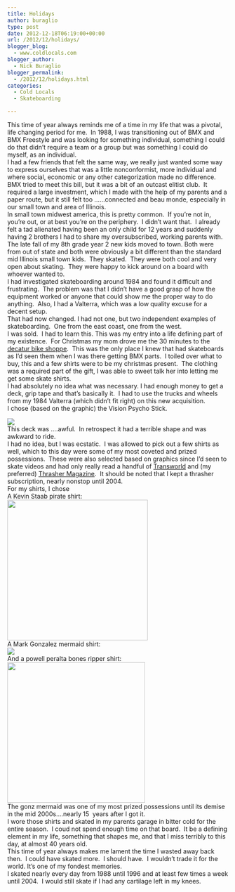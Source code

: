 ```yaml
---
title: Holidays
author: buraglio
type: post
date: 2012-12-18T06:19:00+00:00
url: /2012/12/holidays/
blogger_blog:
  - www.coldlocals.com
blogger_author:
  - Nick Buraglio
blogger_permalink:
  - /2012/12/holidays.html
categories:
  - Cold Locals
  - Skateboarding

---
```

This time of year always reminds me of a time in my life that was a pivotal, life changing period for me.  In 1988, I was transitioning out of BMX and BMX Freestyle and was looking for something individual, something I could do that didn&#8217;t require a team or a group but was something I could do myself, as an individual.   
I had a few friends that felt the same way, we really just wanted some way to express ourselves that was a little nonconformist, more individual and where social, economic or any other categorization made no difference.   
BMX tried to meet this bill, but it was a bit of an outcast elitist club.  It required a large investment, which I made with the help of my parents and a paper route, but it still felt too &#8230;&#8230;connected and beau monde, especially in our small town and area of Illinois.  
In small town midwest america, this is pretty common.  If you&#8217;re not in, you&#8217;re out, or at best you&#8217;re on the periphery.  I didn&#8217;t want that.  I already felt a tad alienated having been an only child for 12 years and suddenly having 2 brothers I had to share my oversubscribed, working parents with.   
The late fall of my 8th grade year 2 new kids moved to town. Both were from out of state and both were obviously a bit different than the standard mid Illinois small town kids.  They skated.  They were both cool and very open about skating.  They were happy to kick around on a board with whoever wanted to.   
I had investigated skateboarding around 1984 and found it difficult and frustrating.  The problem was that I didn&#8217;t have a good grasp of how the equipment worked or anyone that could show me the proper way to do anything.  Also, I had a Valterra, which was a low quality excuse for a decent setup.   
That had now changed. I had not one, but two independent examples of skateboarding.  One from the east coast, one from the west.   
I was sold.  I had to learn this. This was my entry into a life defining part of my existence.  For Christmas my mom drove me the 30 minutes to the <a href="http://decaturbicycle.com/" target="_blank">decatur bike shoppe</a>.  This was the only place I knew that had skateboards as I&#8217;d seen them when I was there getting BMX parts.  I toiled over what to buy, this and a few shirts were to be my christmas present.  The clothing was a required part of the gift, I was able to sweet talk her into letting me get some skate shirts.   
I had absolutely no idea what was necessary. I had enough money to get a deck, grip tape and that&#8217;s basically it.  I had to use the trucks and wheels from my 1984 Valterra (which didn&#8217;t fit right) on this new acquisition.   
I chose (based on the graphic) the Vision Psycho Stick.

<div>
  <a href="http://www.designdrops.com/blog/wp-content/uploads/2009/09/vision-skateboard-deck.jpg" imageanchor="1"><img border="0" src="http://www.designdrops.com/blog/wp-content/uploads/2009/09/vision-skateboard-deck.jpg" /></a>
</div>

<div>
</div>

<div>
  This deck was &#8230;.awful.  In retrospect it had a terrible shape and was awkward to ride.  
</div>

<div>
  I had no idea, but I was ecstatic.  I was allowed to pick out a few shirts as well, which to this day were some of my most coveted and prized possessions.  These were also selected based on graphics since I&#8217;d seen to skate videos and had only really read a handful of <a href="http://skateboarding.transworld.net/" target="_blank">Transworld</a> and (my preferred) <a href="http://www.thrashermagazine.com/" target="_blank">Thrasher Magazine</a>.  It should be noted that I kept a thrasher subscription, nearly nonstop until 2004.  
</div>

<div>
  For my shirts, I chose
</div>

<div>
  A Kevin Staab pirate shirt:
</div>

<div>
  <a href="http://www.retroskatestickers.com/gal/sims/img/kevin-staab.jpg" imageanchor="1"><img border="0" height="320" src="http://www.retroskatestickers.com/gal/sims/img/kevin-staab.jpg" width="320" /></a>
</div>

<div>
</div>

<div>
  A Mark Gonzalez mermaid shirt:
</div>

<div>
  <a href="http://retroskatestickers.com/store/images/medium/vis_gonz-mermaid_MED.jpg" imageanchor="1"><img border="0" src="http://retroskatestickers.com/store/images/medium/vis_gonz-mermaid_MED.jpg" /></a>
</div>

<div>
</div>

<div>
  And a powell peralta bones ripper shirt:
</div>

<div>
</div>

<div>
  <a href="http://www.retroskatestickers.com/gal/powellperalta/img/ripper.jpg" imageanchor="1"><img border="0" height="320" src="http://www.retroskatestickers.com/gal/powellperalta/img/ripper.jpg" width="314" /></a>
</div>

<div>
</div>

<div>
  The gonz mermaid was one of my most prized possessions until its demise in the mid 2000s&#8230;.nearly 15  years after I got it.  
</div>

<div>
  I wore those shirts and skated in my parents garage in bitter cold for the entire season.  I coud not spend enough time on that board.  It be a defining element in my life, something that shapes me, and that I miss terribly to this day, at almost 40 years old.    
</div>

<div>
</div>

<div>
  This time of year always makes me lament the time I wasted away back then.  I could have skated more.  I should have.  I wouldn&#8217;t trade it for the world. It&#8217;s one of my fondest memories.  
</div>

<div>
  I skated nearly every day from 1988 until 1996 and at least few times a week until 2004.  I would still skate if I had any cartilage left in my knees.  
</div>

<div>
</div>

<div>
</div>

<div>
</div>

<div>
</div>

<div>
</div>